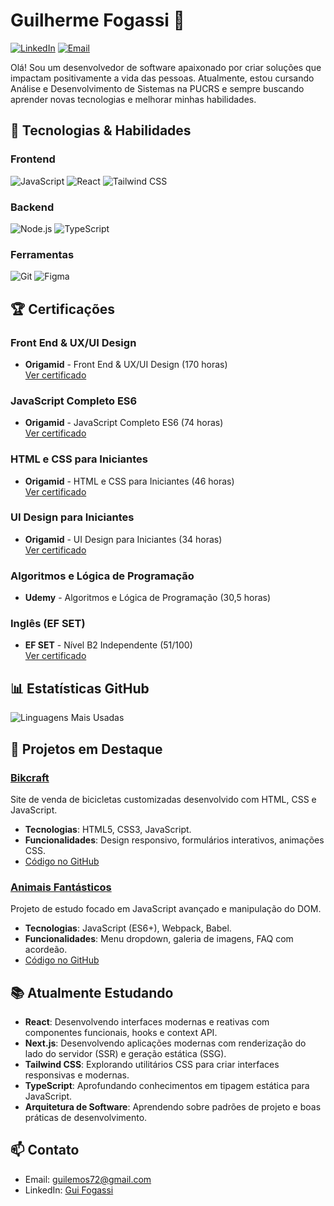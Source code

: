 # Guilherme Fogassi 👋

[![LinkedIn](https://img.shields.io/badge/LinkedIn-0077B5?style=for-the-badge&logo=linkedin&logoColor=white)](https://www.linkedin.com/in/guilherme-fogassi/)
[![Email](https://img.shields.io/badge/Email-D14836?style=for-the-badge&logo=gmail&logoColor=white)](mailto:guilemos72@gmail.com)

Olá! Sou um desenvolvedor de software apaixonado por criar soluções que impactam positivamente a vida das pessoas. Atualmente, estou cursando Análise e Desenvolvimento de Sistemas na PUCRS e sempre buscando aprender novas tecnologias e melhorar minhas habilidades.

## 🚀 Tecnologias & Habilidades

### Frontend
![JavaScript](https://img.shields.io/badge/JavaScript-F7DF1E?style=for-the-badge&logo=javascript&logoColor=black)
![React](https://img.shields.io/badge/React-20232A?style=for-the-badge&logo=react&logoColor=61DAFB)
![Tailwind CSS](https://img.shields.io/badge/Tailwind_CSS-38B2AC?style=for-the-badge&logo=tailwind-css&logoColor=white)

### Backend
![Node.js](https://img.shields.io/badge/Node.js-43853D?style=for-the-badge&logo=node.js&logoColor=white)
![TypeScript](https://img.shields.io/badge/TypeScript-007ACC?style=for-the-badge&logo=typescript&logoColor=white)

### Ferramentas
![Git](https://img.shields.io/badge/Git-F05032?style=for-the-badge&logo=git&logoColor=white)
![Figma](https://img.shields.io/badge/Figma-F24E1E?style=for-the-badge&logo=figma&logoColor=white)

## 🏆 Certificações

### Front End & UX/UI Design
- **Origamid** - Front End & UX/UI Design (170 horas)  
  [Ver certificado](https://origamid.com/certificate/503371fd)  
### JavaScript Completo ES6
- **Origamid** - JavaScript Completo ES6 (74 horas)  
  [Ver certificado](https://origamid.com/certificate/da395138)  
### HTML e CSS para Iniciantes
- **Origamid** - HTML e CSS para Iniciantes (46 horas)  
  [Ver certificado](https://www.origamid.com/certificate/b03cf16d)  
### UI Design para Iniciantes
- **Origamid** - UI Design para Iniciantes (34 horas)  
  [Ver certificado](https://origamid.com/certificate/00337a0b)  
### Algoritmos e Lógica de Programação
- **Udemy** - Algoritmos e Lógica de Programação (30,5 horas)    
### Inglês (EF SET)
- **EF SET** - Nível B2 Independente (51/100)  
  [Ver certificado](https://cert.efset.org/pt/1YY99m)  

## 📊 Estatísticas GitHub
![Linguagens Mais Usadas](https://github-readme-stats.vercel.app/api/top-langs/?username=GuiFogassi&layout=compact&theme=dracula)

## 🎯 Projetos em Destaque

### [Bikcraft](https://project-bikcraft.vercel.app/)
Site de venda de bicicletas customizadas desenvolvido com HTML, CSS e JavaScript.
- **Tecnologias**: HTML5, CSS3, JavaScript.
- **Funcionalidades**: Design responsivo, formulários interativos, animações CSS.
- [Código no GitHub](https://github.com/GuiFogassi/bikcraft)

### [Animais Fantásticos](https://guifogassi.github.io/animals/)
Projeto de estudo focado em JavaScript avançado e manipulação do DOM.
- **Tecnologias**: JavaScript (ES6+), Webpack, Babel.
- **Funcionalidades**: Menu dropdown, galeria de imagens, FAQ com acordeão.
- [Código no GitHub](https://github.com/GuiFogassi/animals)

## 📚 Atualmente Estudando
- **React**: Desenvolvendo interfaces modernas e reativas com componentes funcionais, hooks e context API.
- **Next.js**: Desenvolvendo aplicações modernas com renderização do lado do servidor (SSR) e geração estática (SSG).
- **Tailwind CSS**: Explorando utilitários CSS para criar interfaces responsivas e modernas.
- **TypeScript**: Aprofundando conhecimentos em tipagem estática para JavaScript.
- **Arquitetura de Software**: Aprendendo sobre padrões de projeto e boas práticas de desenvolvimento.

## 📫 Contato
- Email: guilemos72@gmail.com
- LinkedIn: [Gui Fogassi](https://www.linkedin.com/in/guilherme-fogassi/)
